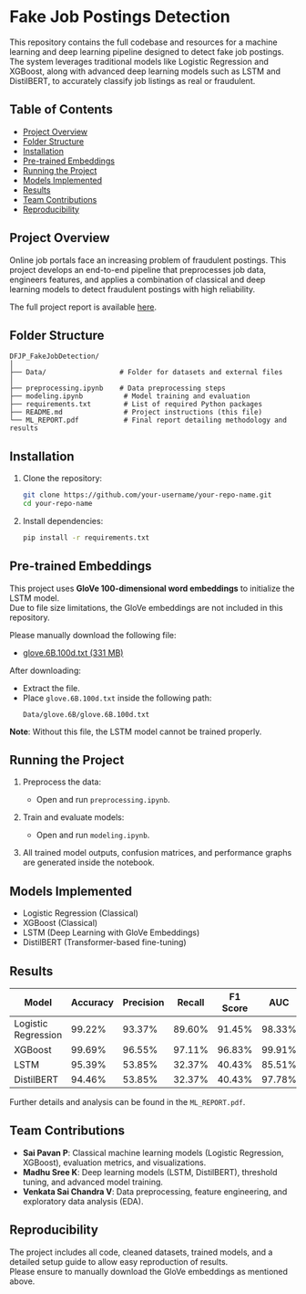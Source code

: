 # Fake Job Postings Detection

This repository contains the full codebase and resources for a machine learning and deep learning pipeline designed to detect fake job postings. The system leverages traditional models like Logistic Regression and XGBoost, along with advanced deep learning models such as LSTM and DistilBERT, to accurately classify job listings as real or fraudulent.

## Table of Contents
- [Project Overview](#project-overview)
- [Folder Structure](#folder-structure)
- [Installation](#installation)
- [Pre-trained Embeddings](#pre-trained-embeddings)
- [Running the Project](#running-the-project)
- [Models Implemented](#models-implemented)
- [Results](#results)
- [Team Contributions](#team-contributions)
- [Reproducibility](#reproducibility)

## Project Overview
Online job portals face an increasing problem of fraudulent postings. This project develops an end-to-end pipeline that preprocesses job data, engineers features, and applies a combination of classical and deep learning models to detect fraudulent postings with high reliability.

The full project report is available [here](reports/Final_Report.pdf).

## Folder Structure
```
DFJP_FakeJobDetection/
│
├── Data/                  # Folder for datasets and external files
│
├── preprocessing.ipynb    # Data preprocessing steps
├── modeling.ipynb          # Model training and evaluation
├── requirements.txt        # List of required Python packages
├── README.md               # Project instructions (this file)
└── ML_REPORT.pdf           # Final report detailing methodology and results
```

## Installation

1. Clone the repository:
   ```bash
   git clone https://github.com/your-username/your-repo-name.git
   cd your-repo-name
   ```

2. Install dependencies:
   ```bash
   pip install -r requirements.txt
   ```

## Pre-trained Embeddings

This project uses **GloVe 100-dimensional word embeddings** to initialize the LSTM model.  
Due to file size limitations, the GloVe embeddings are not included in this repository.

Please manually download the following file:

- [glove.6B.100d.txt (331 MB)](https://nlp.stanford.edu/data/glove.6B.zip)

After downloading:
- Extract the file.
- Place `glove.6B.100d.txt` inside the following path:  
  ```
  Data/glove.6B/glove.6B.100d.txt
  ```

**Note**: Without this file, the LSTM model cannot be trained properly.

## Running the Project

1. Preprocess the data:
   - Open and run `preprocessing.ipynb`.

2. Train and evaluate models:
   - Open and run `modeling.ipynb`.

3. All trained model outputs, confusion matrices, and performance graphs are generated inside the notebook.

## Models Implemented
- Logistic Regression (Classical)
- XGBoost (Classical)
- LSTM (Deep Learning with GloVe Embeddings)
- DistilBERT (Transformer-based fine-tuning)

## Results

| Model             | Accuracy | Precision | Recall | F1 Score | AUC   |
|-------------------|----------|-----------|--------|----------|-------|
| Logistic Regression | 99.22%  | 93.37%    | 89.60% | 91.45%   | 98.33% |
| XGBoost           | 99.69%   | 96.55%    | 97.11% | 96.83%   | 99.91% |
| LSTM              | 95.39%   | 53.85%    | 32.37% | 40.43%   | 85.51% |
| DistilBERT        | 94.46%   | 53.85%    | 32.37% | 40.43%   | 97.78% |

Further details and analysis can be found in the `ML_REPORT.pdf`.

## Team Contributions
- **Sai Pavan P**: Classical machine learning models (Logistic Regression, XGBoost), evaluation metrics, and visualizations.
- **Madhu Sree K**: Deep learning models (LSTM, DistilBERT), threshold tuning, and advanced model training.
- **Venkata Sai Chandra V**: Data preprocessing, feature engineering, and exploratory data analysis (EDA).

## Reproducibility

The project includes all code, cleaned datasets, trained models, and a detailed setup guide to allow easy reproduction of results.  
Please ensure to manually download the GloVe embeddings as mentioned above.

